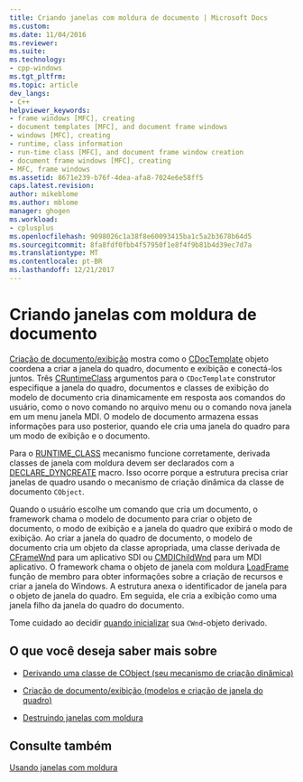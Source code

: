 ```yaml
---
title: Criando janelas com moldura de documento | Microsoft Docs
ms.custom: 
ms.date: 11/04/2016
ms.reviewer: 
ms.suite: 
ms.technology:
- cpp-windows
ms.tgt_pltfrm: 
ms.topic: article
dev_langs:
- C++
helpviewer_keywords:
- frame windows [MFC], creating
- document templates [MFC], and document frame windows
- windows [MFC], creating
- runtime, class information
- run-time class [MFC], and document frame window creation
- document frame windows [MFC], creating
- MFC, frame windows
ms.assetid: 8671e239-b76f-4dea-afa8-7024e6e58ff5
caps.latest.revision: 
author: mikeblome
ms.author: mblome
manager: ghogen
ms.workload:
- cplusplus
ms.openlocfilehash: 9098026c1a38f8e60093415ba1c5a2b3678b64d5
ms.sourcegitcommit: 8fa8fdf0fbb4f57950f1e8f4f9b81b4d39ec7d7a
ms.translationtype: MT
ms.contentlocale: pt-BR
ms.lasthandoff: 12/21/2017
---
```

# <a name="creating-document-frame-windows"></a>Criando janelas com moldura de documento
[Criação de documento/exibição](../mfc/document-view-creation.md) mostra como o [CDocTemplate](../mfc/reference/cdoctemplate-class.md) objeto coordena a criar a janela do quadro, documento e exibição e conectá-los juntos. Três [CRuntimeClass](../mfc/reference/cruntimeclass-structure.md) argumentos para o `CDocTemplate` construtor especifique a janela do quadro, documentos e classes de exibição do modelo de documento cria dinamicamente em resposta aos comandos do usuário, como o novo comando no arquivo menu ou o comando nova janela em um menu janela MDI. O modelo de documento armazena essas informações para uso posterior, quando ele cria uma janela do quadro para um modo de exibição e o documento.  
  
 Para o [RUNTIME_CLASS](../mfc/reference/run-time-object-model-services.md#runtime_class) mecanismo funcione corretamente, derivada classes de janela com moldura devem ser declarados com a [DECLARE_DYNCREATE](../mfc/reference/run-time-object-model-services.md#declare_dyncreate) macro. Isso ocorre porque a estrutura precisa criar janelas de quadro usando o mecanismo de criação dinâmica da classe de documento `CObject`.  
  
 Quando o usuário escolhe um comando que cria um documento, o framework chama o modelo de documento para criar o objeto de documento, o modo de exibição e a janela do quadro que exibirá o modo de exibição. Ao criar a janela do quadro de documento, o modelo de documento cria um objeto da classe apropriada, uma classe derivada de [CFrameWnd](../mfc/reference/cframewnd-class.md) para um aplicativo SDI ou [CMDIChildWnd](../mfc/reference/cmdichildwnd-class.md) para um MDI aplicativo. O framework chama o objeto de janela com moldura [LoadFrame](../mfc/reference/cframewnd-class.md#loadframe) função de membro para obter informações sobre a criação de recursos e criar a janela do Windows. A estrutura anexa o identificador de janela para o objeto de janela do quadro. Em seguida, ele cria a exibição como uma janela filho da janela do quadro do documento.  
  
 Tome cuidado ao decidir [quando inicializar](../mfc/when-to-initialize-cwnd-objects.md) sua `CWnd`-objeto derivado.  
  
## <a name="what-do-you-want-to-know-more-about"></a>O que você deseja saber mais sobre  
  
-   [Derivando uma classe de CObject (seu mecanismo de criação dinâmica)](../mfc/deriving-a-class-from-cobject.md)  
  
-   [Criação de documento/exibição (modelos e criação de janela do quadro)](../mfc/document-view-creation.md)  
  
-   [Destruindo janelas com moldura](../mfc/destroying-frame-windows.md)  
  
## <a name="see-also"></a>Consulte também  
 [Usando janelas com moldura](../mfc/using-frame-windows.md)

